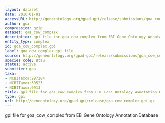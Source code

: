 ```yaml
---
layout: dataset
date: 2016-01-01
accessURL: http://geneontology.org/gpad-gpi/release/submissions/goa_cow_complex.gpi.gz
author: goa
compression: gzip
dataset: goa_cow_complex
description: gpi file for goa_cow_complex from EBI Gene Ontology Annotation Database
entity_type: complex
id: goa_cow_complex.gpi
label: goa_cow_complex gpi file
source: http://geneontology.org/gpad-gpi/release/submissions/goa_cow_complex.gpi.gz
species_code: Btau
status: active
submitter: goa
taxa:
- NCBITaxon:297284
- NCBITaxon:30523
- NCBITaxon:9913
title: gpi file for goa_cow_complex from EBI Gene Ontology Annotation Database
type: gpi
url: http://geneontology.org/gpad-gpi/release/goa_cow_complex.gpi.gz
---
```


gpi file for goa_cow_complex from EBI Gene Ontology Annotation Database